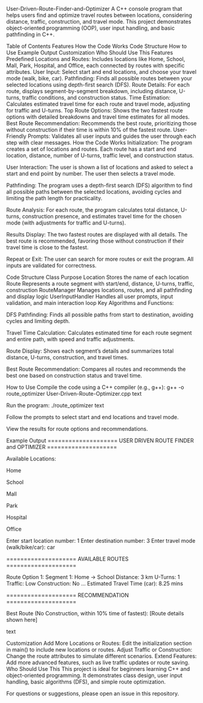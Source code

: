 User-Driven-Route-Finder-and-Optimizer
A C++ console program that helps users find and optimize travel routes between locations, considering distance, traffic, construction, and travel mode. This project demonstrates object-oriented programming (OOP), user input handling, and basic pathfinding in C++.

Table of Contents
Features
How the Code Works
Code Structure
How to Use
Example Output
Customization
Who Should Use This
Features
Predefined Locations and Routes: Includes locations like Home, School, Mall, Park, Hospital, and Office, each connected by routes with specific attributes.
User Input: Select start and end locations, and choose your travel mode (walk, bike, car).
Pathfinding: Finds all possible routes between your selected locations using depth-first search (DFS).
Route Details: For each route, displays segment-by-segment breakdown, including distance, U-turns, traffic conditions, and construction status.
Time Estimation: Calculates estimated travel time for each route and travel mode, adjusting for traffic and U-turns.
Top Route Options: Shows the two fastest route options with detailed breakdowns and travel time estimates for all modes.
Best Route Recommendation: Recommends the best route, prioritizing those without construction if their time is within 10% of the fastest route.
User-Friendly Prompts: Validates all user inputs and guides the user through each step with clear messages.
How the Code Works
Initialization:
The program creates a set of locations and routes. Each route has a start and end location, distance, number of U-turns, traffic level, and construction status.

User Interaction:
The user is shown a list of locations and asked to select a start and end point by number. The user then selects a travel mode.

Pathfinding:
The program uses a depth-first search (DFS) algorithm to find all possible paths between the selected locations, avoiding cycles and limiting the path length for practicality.

Route Analysis:
For each route, the program calculates total distance, U-turns, construction presence, and estimates travel time for the chosen mode (with adjustments for traffic and U-turns).

Results Display:
The two fastest routes are displayed with all details. The best route is recommended, favoring those without construction if their travel time is close to the fastest.

Repeat or Exit:
The user can search for more routes or exit the program. All inputs are validated for correctness.

Code Structure
Class	Purpose
Location	Stores the name of each location
Route	Represents a route segment with start/end, distance, U-turns, traffic, construction
RouteManager	Manages locations, routes, and all pathfinding and display logic
UserInputHandler	Handles all user prompts, input validation, and main interaction loop
Key Algorithms and Functions:

DFS Pathfinding:
Finds all possible paths from start to destination, avoiding cycles and limiting depth.

Travel Time Calculation:
Calculates estimated time for each route segment and entire path, with speed and traffic adjustments.

Route Display:
Shows each segment’s details and summarizes total distance, U-turns, construction, and travel times.

Best Route Recommendation:
Compares all routes and recommends the best one based on construction status and travel time.

How to Use
Compile the code using a C++ compiler (e.g., g++): g++ -o route_optimizer User-Driven-Route-Optimizer.cpp
text

Run the program: ./route_optimizer
text

Follow the prompts to select start and end locations and travel mode.

View the results for route options and recommendations.

Example Output
==================== USER DRIVEN ROUTE FINDER and OPTIMIZER ====================

Available Locations:

Home

School

Mall

Park

Hospital

Office

Enter start location number: 1 Enter destination number: 3 Enter travel mode (walk/bike/car): car

==================== AVAILABLE ROUTES ====================

Route Option 1: Segment 1: Home -> School Distance: 3 km U-Turns: 1 Traffic: Low Construction: No ... Estimated Travel Time (car): 8.25 mins

==================== RECOMMENDATION ====================

Best Route (No Construction, within 10% time of fastest): [Route details shown here]

text

Customization
Add More Locations or Routes: Edit the initialization section in main() to include new locations or routes.
Adjust Traffic or Construction: Change the route attributes to simulate different scenarios.
Extend Features: Add more advanced features, such as live traffic updates or route saving.
Who Should Use This
This project is ideal for beginners learning C++ and object-oriented programming. It demonstrates class design, user input handling, basic algorithms (DFS), and simple route optimization.

For questions or suggestions, please open an issue in this repository.

